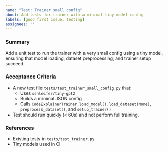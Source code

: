 ```yaml
---
name: "Test: Trainer small config"
about: Add tests for trainer with a minimal tiny model config
labels: [good first issue, testing]
assignees: ''
---
```


### Summary
Add a unit test to run the trainer with a very small config using a tiny model, ensuring that model loading, dataset preprocessing, and trainer setup succeed.

### Acceptance Criteria
- A new test file `tests/test_trainer_small_config.py` that:
  - Uses `sshleifer/tiny-gpt2`
  - Builds a minimal JSON config
  - Calls `CodeExplainerTrainer.load_model()`, `load_dataset(None)`, `preprocess_dataset()`, and `setup_trainer()`
- Test should run quickly (< 60s) and not perform full training.

### References
- Existing tests in `tests/test_trainer.py`
- Tiny models used in CI
